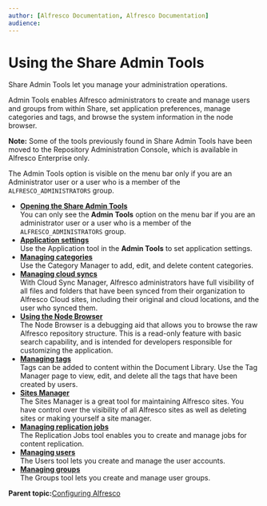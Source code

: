 ```yaml
---
author: [Alfresco Documentation, Alfresco Documentation]
audience: 
---
```


# Using the Share Admin Tools

Share Admin Tools let you manage your administration operations.

Admin Tools enables Alfresco administrators to create and manage users and groups from within Share, set application preferences, manage categories and tags, and browse the system information in the node browser.

**Note:** Some of the tools previously found in Share Admin Tools have been moved to the Repository Administration Console, which is available in Alfresco Enterprise only.

The Admin Tools option is visible on the menu bar only if you are an Administrator user or a user who is a member of the `ALFRESCO_ADMINISTRATORS` group.

-   **[Opening the Share Admin Tools](../tasks/admintools-open.md)**  
You can only see the **Admin Tools** option on the menu bar if you are an administrator user or a user who is a member of the `ALFRESCO_ADMINISTRATORS` group.
-   **[Application settings](../concepts/admintools-prefs.md)**  
Use the Application tool in the **Admin Tools** to set application settings.
-   **[Managing categories](../tasks/admintools-catmanager.md)**  
Use the Category Manager to add, edit, and delete content categories.
-   **[Managing cloud syncs](../concepts/cloud-sync-manager.md)**  
With Cloud Sync Manager, Alfresco administrators have full visibility of all files and folders that have been synced from their organization to Alfresco Cloud sites, including their original and cloud locations, and the user who synced them.
-   **[Using the Node Browser](../tasks/admintools-nodebrowser.md)**  
The Node Browser is a debugging aid that allows you to browse the raw Alfresco repository structure. This is a read-only feature with basic search capability, and is intended for developers responsible for customizing the application.
-   **[Managing tags](../tasks/admintools-tagbrowser.md)**  
Tags can be added to content within the Document Library. Use the Tag Manager page to view, edit, and delete all the tags that have been created by users.
-   **[Sites Manager](../concepts/network-sites-manage.md)**  
The Sites Manager is a great tool for maintaining Alfresco sites. You have control over the visibility of all Alfresco sites as well as deleting sites or making yourself a site manager.
-   **[Managing replication jobs](../concepts/admintools-replication-intro.md)**  
The Replication Jobs tool enables you to create and manage jobs for content replication.
-   **[Managing users](../concepts/admintools-users-intro.md)**  
The Users tool lets you create and manage the user accounts.
-   **[Managing groups](../concepts/admintools-groups-intro.md)**  
The Groups tool lets you create and manage user groups.

**Parent topic:**[Configuring Alfresco](../concepts/ch-configuration.md)

